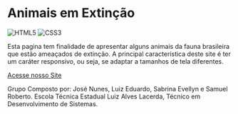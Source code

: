 # Animais em Extinção

![HTML5](https://img.shields.io/badge/html5-%23E34F26.svg?style=for-the-badge&logo=html5&logoColor=white)
![CSS3](https://img.shields.io/badge/css3-%231572B6.svg?style=for-the-badge&logo=css3&logoColor=white)

Esta pagina tem finalidade de apresentar alguns animais da fauna brasileira que estão ameaçados de extinção. A principal característica deste site é ter um caráter responsivo, ou seja, se adaptar a tamanhos de tela diferentes.

[Acesse nosso Site](https://lz-dvlp.github.io/FaunAjude/)

Grupo Composto por: José Nunes, Luiz Eduardo, Sabrina Evellyn e Samuel Roberto. Escola Técnica Estadual Luiz Alves Lacerda, Técnico em Desenvolvimento de Sistemas.

